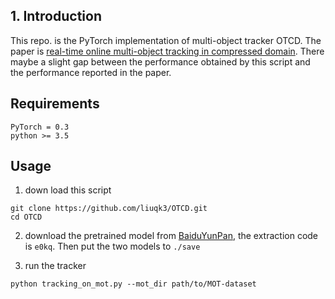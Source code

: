 ## 1. Introduction
This repo. is the PyTorch implementation of multi-object tracker OTCD.
The paper is [real-time online multi-object tracking in compressed domain](https://ieeexplore.ieee.org/abstract/document/8734056).
There maybe a slight gap between the performance obtained by this script and the performance reported in the paper.


## Requirements
```
PyTorch = 0.3
python >= 3.5
```

## Usage
1) down load this script
```
git clone https://github.com/liuqk3/OTCD.git
cd OTCD
```
2) download the pretrained model from [BaiduYunPan](https://pan.baidu.com/s/1faVx3KvolH_uXgvwSXYhxg), the extraction code
 is ```e0kq```. Then put the two models to ```./save```

3) run the tracker

```
python tracking_on_mot.py --mot_dir path/to/MOT-dataset
```